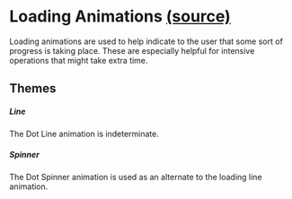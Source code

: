 Loading Animations [(source)](https://github.com/bullhorn/novo-elements/tree/master/projects/novo-examples/src/elements/loading)
=========================================================================================================

Loading animations are used to help indicate to the user that some sort of progress is taking place. These are especially helpful for intensive operations that might take extra time.

Themes
------

##### Line

The Dot Line animation is indeterminate.

<code-example example="loading-line"></code-example>

##### Spinner

The Dot Spinner animation is used as an alternate to the loading line animation.

<code-example example="loading-circle"></code-example>
